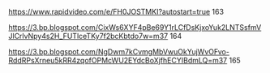https://www.rapidvideo.com/e/FH0JOSTMKI?autostart=true 163

https://3.bp.blogspot.com/CixWs6XYF4pBe69Y1rLCfDsKjxoYuk2LNTSsfmVJlCrlvNpy4s2H_FUTlceTKy7f2bcKbtdo7w=m37 164

https://3.bp.blogspot.com/NgDwm7kCvmgMbVwuOkYujWvOFvo-RddRPsXrneu5kRR4zqofOPMcWU2EYdcBoXjfhECYIBdmLQ=m37 165
